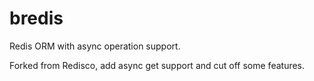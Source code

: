 bredis
======

Redis ORM with async operation support.

Forked from Redisco, add async get support and cut off some features.
